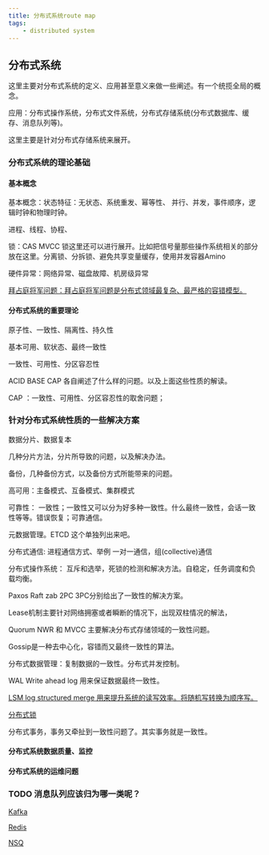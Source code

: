 ```yaml
---
title: 分布式系统route map
tags:
    - distributed system
---
```


## 分布式系统

这里主要对分布式系统的定义、应用甚至意义来做一些阐述。有一个统揽全局的概念。

应用：分布式操作系统，分布式文件系统，分布式存储系统(分布式数据库、缓存、消息队列等)。

这里主要是针对分布式存储系统来展开。

### 分布式系统的理论基础

#### 基本概念

基本概念：状态特征：无状态、系统重发、幂等性、 并行、并发，事件顺序，逻辑时钟和物理时钟。

进程、线程、协程、

锁：CAS MVCC 锁这里还可以进行展开。比如把信号量那些操作系统相关的部分放在这里。分离锁、分拆锁、避免共享变量缓存，使用并发容器Amino

硬件异常：网络异常、磁盘故障、机房级异常

[拜占庭将军问题：拜占庭将军问题是分布式领域最复杂、最严格的容错模型。](https://swanspouse.github.io/2018/10/23/byzantine-generals-problem/)

#### 分布式系统的重要理论

原子性、一致性、隔离性、持久性

基本可用、软状态、最终一致性

一致性、可用性、分区容忍性

ACID BASE CAP 各自阐述了什么样的问题。以及上面这些性质的解读。

CAP ：一致性、可用性、分区容忍性的取舍问题；

### 针对分布式系统性质的一些解决方案

数据分片、数据复本

几种分片方法，分片所导致的问题，以及解决办法。

备份，几种备份方式，以及备份方式所能带来的问题。

高可用：主备模式、互备模式、集群模式

可靠性： 一致性；一致性又可以分为好多种一致性。什么最终一致性，会话一致性等等。错误恢复；可靠通信。

元数据管理。ETCD 这个单独列出来吧。

分布式通信: 进程通信方式、举例 一对一通信，组(collective)通信

分布式操作系统： 互斥和选举，死锁的检测和解决方法。自稳定，任务调度和负载均衡。

Paxos Raft zab 2PC 3PC分别给出了一致性的解决方案。

Lease机制主要针对网络拥塞或者瞬断的情况下，出现双柱情况的解法，

Quorum NWR 和 MVCC 主要解决分布式存储领域的一致性问题。

Gossip是一种去中心化，容错而又最终一致性的算法。

分布式数据管理：复制数据的一致性。分布式并发控制。

WAL Write ahead log 用来保证数据最终一致性。

[LSM log structured merge 用来提升系统的读写效率。将随机写转换为顺序写。](https://swanspouse.github.io/2019/01/28/LSM-Tree//)

[分布式锁](https://swanspouse.github.io/2019/01/28/distributed-lock/)

分布式事务，事务又牵扯到一致性问题了。其实事务就是一致性。

#### 分布式系统数据质量、监控

#### 分布式系统的运维问题

### TODO 消息队列应该归为哪一类呢？

[Kafka](https://swanspouse.github.io/2019/01/23/kafka/)

[Redis](https://swanspouse.github.io/tags/redis/)

[NSQ](https://swanspouse.github.io/tags/NSQ/)
